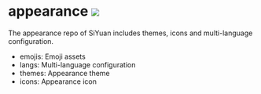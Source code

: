 # appearance <a title="Hits" target="_blank" href="https://github.com/siyuan-note/appearance"><img src="https://hits.b3log.org/siyuan-note/appearance.svg"></a>

The appearance repo of SiYuan includes themes, icons and multi-language configuration.

* emojis: Emoji assets
* langs: Multi-language configuration
* themes: Appearance theme
* icons: Appearance icon
